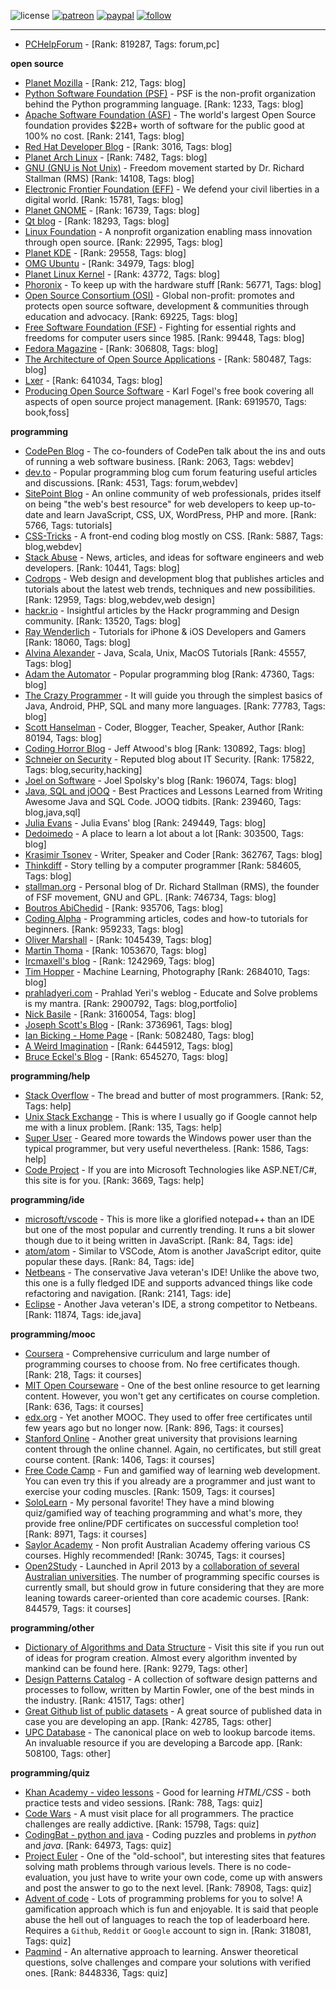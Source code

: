 ![license](https://img.shields.io/github/license/prahladyeri/siterank-stats.svg)
[![patreon](https://img.shields.io/badge/Patreon-brown.svg?logo=patreon)](https://www.patreon.com/prahladyeri)
[![paypal](https://img.shields.io/badge/PayPal-blue.svg?logo=paypal)](https://www.paypal.com/cgi-bin/webscr?cmd=_s-xclick&hosted_button_id=JM8FUXNFUK6EU)
[![follow](https://img.shields.io/twitter/follow/prahladyeri.svg?style=social)](https://twitter.com/prahladyeri)

---
- [PCHelpForum](https://pchelpforum.net) -  [Rank: 819287, Tags: forum,pc]

**open source**

- [Planet Mozilla](http://planet.mozilla.org/) -  [Rank: 212, Tags: blog]
- [Python Software Foundation (PSF)](https://www.python.org/psf/) - PSF is the non-profit organization behind the Python programming language. [Rank: 1233, Tags: blog]
- [Apache Software Foundation (ASF)](https://www.apache.org/) - The world's largest Open Source foundation provides $22B+ worth of software for the public good at 100% no cost. [Rank: 2141, Tags: blog]
- [Red Hat Developer Blog](https://developerblog.redhat.com/) -  [Rank: 3016, Tags: blog]
- [Planet Arch Linux](https://planet.archlinux.org/) -  [Rank: 7482, Tags: blog]
- [GNU (GNU is Not Unix)](https://www.gnu.org) - Freedom movement started by Dr. Richard Stallman (RMS) [Rank: 14108, Tags: blog]
- [Electronic Frontier Foundation (EFF)](https://www.eff.org/) - We defend your civil liberties in a digital world. [Rank: 15781, Tags: blog]
- [Planet GNOME](https://planet.gnome.org/) -  [Rank: 16739, Tags: blog]
- [Qt blog](http://blog.qt.io/) -  [Rank: 18293, Tags: blog]
- [Linux Foundation](https://www.linuxfoundation.org/) - A nonprofit organization enabling mass innovation through open source. [Rank: 22995, Tags: blog]
- [Planet KDE](https://planet.kde.org/) -  [Rank: 29558, Tags: blog]
- [OMG Ubuntu](https://www.omgubuntu.co.uk/) -  [Rank: 34979, Tags: blog]
- [Planet Linux Kernel](http://planet.kernel.org/) -  [Rank: 43772, Tags: blog]
- [Phoronix](https://www.phoronix.com/) - To keep up with the hardware stuff [Rank: 56771, Tags: blog]
- [Open Source Consortium (OSI)](https://opensource.org) - Global non-profit: promotes and protects open source software, development & communities through education and advocacy. [Rank: 69225, Tags: blog]
- [Free Software Foundation (FSF)](https://www.fsf.org/) - Fighting for essential rights and freedoms for computer users since 1985. [Rank: 99448, Tags: blog]
- [Fedora Magazine](https://fedoramagazine.org/) -  [Rank: 306808, Tags: blog]
- [The Architecture of Open Source Applications](http://www.aosabook.org/en/index.html) -  [Rank: 580487, Tags: blog]
- [Lxer](http://lxer.com/) -  [Rank: 641034, Tags: blog]
- [Producing Open Source Software](https://producingoss.com/) - Karl Fogel's free book covering all aspects of open source project management. [Rank: 6919570, Tags: book,foss]

**programming**

- [CodePen Blog](https://blog.codepen.io/) - The co-founders of CodePen talk about the ins and outs of running a web software business. [Rank: 2063, Tags: webdev]
- [dev.to](https://dev.to/) - Popular programming blog cum forum featuring useful articles and discussions. [Rank: 4531, Tags: forum,webdev]
- [SitePoint Blog](https://www.sitepoint.com/blog/) - An online community of web professionals, prides itself on being "the web's best resource" for web developers to keep up-to-date and learn JavaScript, CSS, UX, WordPress, PHP and more. [Rank: 5766, Tags: tutorials]
- [CSS-Tricks](https://css-tricks.com/) - A front-end coding blog mostly on CSS. [Rank: 5887, Tags: blog,webdev]
- [Stack Abuse](https://stackabuse.com/) - News, articles, and ideas for software engineers and web developers. [Rank: 10441, Tags: blog]
- [Codrops](https://tympanus.net/codrops/) - Web design and development blog that publishes articles and tutorials about the latest web trends, techniques and new possibilities. [Rank: 12959, Tags: blog,webdev,web design]
- [hackr.io](https://hackr.io/blog) - Insightful articles by the Hackr programming and Design community. [Rank: 13520, Tags: blog]
- [Ray Wenderlich](https://www.raywenderlich.com/) - Tutorials for iPhone & iOS Developers and Gamers [Rank: 18060, Tags: blog]
- [Alvina Alexander](https://alvinalexander.com/) - Java, Scala, Unix, MacOS Tutorials [Rank: 45557, Tags: blog]
- [Adam the Automator](https://adamtheautomator.com/) - Popular programming blog [Rank: 47360, Tags: blog]
- [The Crazy Programmer](https://www.thecrazyprogrammer.com/) - It will guide you through the simplest basics of Java, Android, PHP, SQL and many more languages. [Rank: 77783, Tags: blog]
- [Scott Hanselman](https://www.hanselman.com/) - Coder, Blogger, Teacher, Speaker, Author [Rank: 80194, Tags: blog]
- [Coding Horror Blog](https://blog.codinghorror.com/) - Jeff Atwood's blog [Rank: 130892, Tags: blog]
- [Schneier on Security](https://www.schneier.com/) - Reputed blog about IT Security. [Rank: 175822, Tags: blog,security,hacking]
- [Joel on Software](https://www.joelonsoftware.com/) - Joel Spolsky's blog [Rank: 196074, Tags: blog]
- [Java, SQL and jOOQ](https://blog.jooq.org/) - Best Practices and Lessons Learned from Writing Awesome Java and SQL Code. JOOQ tidbits. [Rank: 239460, Tags: blog,java,sql]
- [Julia Evans](https://jvns.ca/) - Julia Evans' blog [Rank: 249449, Tags: blog]
- [Dedoimedo](https://www.dedoimedo.com/) - A place to learn a lot about a lot [Rank: 303500, Tags: blog]
- [Krasimir Tsonev](https://krasimirtsonev.com/) - Writer, Speaker and Coder [Rank: 362767, Tags: blog]
- [Thinkdiff](https://thinkdiff.net/) - Story telling by a computer programmer [Rank: 584605, Tags: blog]
- [stallman.org](https://stallman.org) - Personal blog of Dr. Richard Stallman (RMS), the founder of FSF movement, GNU and GPL. [Rank: 746734, Tags: blog]
- [Boutros AbiChedid](https://bacsoftwareconsulting.com/blog/index.php/about/) -  [Rank: 935706, Tags: blog]
- [Coding Alpha](https://www.codingalpha.com/) - Programming articles, codes and how-to tutorials for beginners. [Rank: 959233, Tags: blog]
- [Oliver Marshall](https://olivermarshall.net/) -  [Rank: 1045439, Tags: blog]
- [Martin Thoma](https://martin-thoma.com/) -  [Rank: 1053670, Tags: blog]
- [Ircmaxell's blog](https://blog.ircmaxell.com/) -  [Rank: 1242969, Tags: blog]
- [Tim Hopper](https://tdhopper.com/) - Machine Learning, Photography [Rank: 2684010, Tags: blog]
- [prahladyeri.com](https://prahladyeri.com) - Prahlad Yeri's weblog - Educate and Solve problems is my mantra. [Rank: 2900792, Tags: blog,portfolio]
- [Nick Basile](https://nick-basile.com/) -  [Rank: 3160054, Tags: blog]
- [Joseph Scott's Blog](https://blog.josephscott.org/) -  [Rank: 3736961, Tags: blog]
- [Ian Bicking - Home Page](https://www.ianbicking.org/) -  [Rank: 5082480, Tags: blog]
- [A Weird Imagination](https://aweirdimagination.net/) -  [Rank: 6445912, Tags: blog]
- [Bruce Eckel's Blog](https://www.bruceeckel.com/) -  [Rank: 6545270, Tags: blog]

**programming/help**

- [Stack Overflow](https://stackoverflow.com) - The bread and butter of most programmers. [Rank: 52, Tags: help]
- [Unix Stack Exchange](https://unix.stackexchange.com) - This is where I usually go if Google cannot help me with a linux problem. [Rank: 135, Tags: help]
- [Super User](https://superuser.com) - Geared more towards the Windows power user than the typical programmer, but very useful nevertheless. [Rank: 1586, Tags: help]
- [Code Project](https://www.codeproject.com) - If you are into Microsoft Technologies like ASP.NET/C#, this site is for you. [Rank: 3669, Tags: help]

**programming/ide**

- [microsoft/vscode](https://github.com/microsoft/vscode) - This is more like a glorified notepad++ than an IDE but one of the most popular and currently trending. It runs a bit slower though due to it being written in JavaScript. [Rank: 84, Tags: ide]
- [atom/atom](https://github.com/atom/atom) - Similar to VSCode, Atom is another JavaScript editor, quite popular these days. [Rank: 84, Tags: ide]
- [Netbeans](https://netbeans.apache.org/) - The conservative Java veteran's IDE! Unlike the above two, this one is a fully fledged IDE and supports advanced things like code refactoring and navigation. [Rank: 2141, Tags: ide]
- [Eclipse](https://eclipse.org) - Another Java veteran's IDE, a strong competitor to Netbeans. [Rank: 11874, Tags: ide,java]

**programming/mooc**

- [Coursera](https://www.coursera.org/) - Comprehensive curriculum and large number of programming courses to choose from. No free certificates though. [Rank: 218, Tags: it courses]
- [MIT Open Courseware](https://ocw.mit.edu) - One of the best online resource to get learning content. However, you won't get any certificates on course completion. [Rank: 636, Tags: it courses]
- [edx.org](https://courses.edx.org/) - Yet another MOOC. They used to offer free certificates until few years ago but no longer now. [Rank: 896, Tags: it courses]
- [Stanford Online](http://online.stanford.edu/) - Another great university that provisions learning content through the online channel. Again, no certificates, but still great course content. [Rank: 1406, Tags: it courses]
- [Free Code Camp](https://www.freecodecamp.org/) - Fun and gamified way of learning web development. You can even try this if you already are a programmer and just want to exercise your coding muscles. [Rank: 1509, Tags: it courses]
- [SoloLearn](https://www.sololearn.com) - My personal favorite! They have a mind blowing quiz/gamified way of teaching programming and what's more, they provide free online/PDF certificates on successful completion too! [Rank: 8971, Tags: it courses]
- [Saylor Academy](https://learn.saylor.org) - Non profit Australian Academy offering various CS courses. Highly recommended! [Rank: 30745, Tags: it courses]
- [Open2Study](https://www.open2study.com) - Launched in April 2013 by a [collaboration of several Australian universities](http://www.thegoodmooc.com/2013/06/a-review-of-open2study.html). The number of programming specific courses is currently small, but should grow in future considering that they are more leaning towards career-oriented than core academic courses. [Rank: 844579, Tags: it courses]

**programming/other**

- [Dictionary of Algorithms and Data Structure](http://xlinux.nist.gov/dads/) - Visit this site if you run out of ideas for program creation. Almost every algorithm invented by mankind can be found here. [Rank: 9279, Tags: other]
- [Design Patterns Catalog](http://martinfowler.com/eaaCatalog/) - A collection of software design patterns and processes to follow, written by Martin Fowler, one of the best minds in the industry. [Rank: 41517, Tags: other]
- [Great Github list of public datasets](http://www.datasciencecentral.com/profiles/blogs/great-github-list-of-public-data-sets) - A great source of published data in case you are developing an app. [Rank: 42785, Tags: other]
- [UPC Database](https://www.upcdatabase.com/itemform.asp) - The canonical place on web to lookup barcode items. An invaluable resource if you are developing a Barcode app. [Rank: 508100, Tags: other]

**programming/quiz**

- [Khan Academy - video lessons](https://www.khanacademy.org/) - Good for learning *HTML/CSS* - both practice tests and video sessions. [Rank: 788, Tags: quiz]
- [Code Wars](https://www.codewars.com/) - A must visit place for all programmers. The practice challenges are really addictive. [Rank: 15798, Tags: quiz]
- [CodingBat - python and java](https://codingbat.com/) - Coding puzzles and problems in *python* and *java*. [Rank: 64973, Tags: quiz]
- [Project Euler](https://projecteuler.net/) - One of the "old-school", but interesting sites that features solving math problems through various levels. There is no code-evaluation, you just have to write your own code, come up with answers and post the answer to go to the next level. [Rank: 78908, Tags: quiz]
- [Advent of code](https://adventofcode.com/) - Lots of programming problems for you to solve! A gamification approach which is fun and enjoyable. It is said that people abuse the hell out of languages to reach the top of leaderboard here. Requires a `Github`, `Reddit` or `Google` account to sign in. [Rank: 318081, Tags: quiz]
- [Paqmind](https://paqmind.com/) - An alternative approach to learning. Answer theoretical questions, solve challenges and compare your solutions with verified ones. [Rank: 8448336, Tags: quiz]

